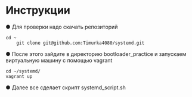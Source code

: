 # Инструкции
● Для проверки надо скачать репозиторий 

	cd ~
    	git clone git@github.com:Timurka4080/systemd.git
	
● После этого зайдите в директорию bootloader_practice и запускаем виртуальную машину с помощью vagrant

	cd ~/systemd/
	vagrant up

● Далее все сделает скрипт systemd_script.sh
